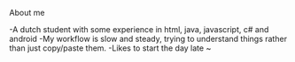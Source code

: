 About me

-A dutch student with some experience in html, java, javascript, c# and android
-My workflow is slow and steady, trying to understand things rather than just copy/paste them.
-Likes to start the day late ~ 

<!---
BartHijmering/BartHijmering is a ✨ special ✨ repository because its `README.md` (this file) appears on your GitHub profile.
You can click the Preview link to take a look at your changes.
--->
